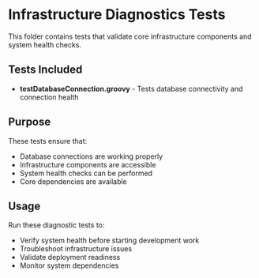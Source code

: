 # Infrastructure Diagnostics Tests

This folder contains tests that validate core infrastructure components and system health checks.

## Tests Included

- **testDatabaseConnection.groovy** - Tests database connectivity and connection health

## Purpose

These tests ensure that:

- Database connections are working properly
- Infrastructure components are accessible
- System health checks can be performed
- Core dependencies are available

## Usage

Run these diagnostic tests to:

- Verify system health before starting development work
- Troubleshoot infrastructure issues
- Validate deployment readiness
- Monitor system dependencies
